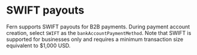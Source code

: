 # SWIFT payouts

Fern supports SWIFT payouts for B2B payments. During payment account creation, select `SWIFT` as the `bankAccountPaymentMethod`. Note that SWIFT is supported for businesses only and requires a minimum transaction size equivalent to $1,000 USD.
